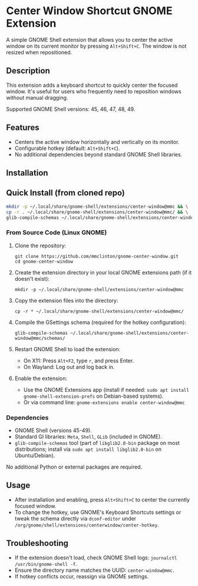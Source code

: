 # Center Window Shortcut GNOME Extension

A simple GNOME Shell extension that allows you to center the active window on its current monitor by pressing `Alt+Shift+C`. The window is not resized when repositioned. 

## Description

This extension adds a keyboard shortcut to quickly center the focused window. It's useful for users who frequently need to reposition windows without manual dragging.

Supported GNOME Shell versions: 45, 46, 47, 48, 49.

## Features

- Centers the active window horizontally and vertically on its monitor.
- Configurable hotkey (default: `Alt+Shift+C`).
- No additional dependencies beyond standard GNOME Shell libraries.

## Installation

## Quick Install (from cloned repo)

```bash
mkdir -p ~/.local/share/gnome-shell/extensions/center-window@mmc && \
cp -r . ~/.local/share/gnome-shell/extensions/center-window@mmc/ && \
glib-compile-schemas ~/.local/share/gnome-shell/extensions/center-window@mmc/schemas/
```

### From Source Code (Linux GNOME)

1. Clone the repository:
   ```
   git clone https://github.com/mmclinton/gnome-center-window.git
   cd gnome-center-window
   ```

2. Create the extension directory in your local GNOME extensions path (if it doesn't exist):
   ```
   mkdir -p ~/.local/share/gnome-shell/extensions/center-window@mmc
   ```

3. Copy the extension files into the directory:
   ```
   cp -r * ~/.local/share/gnome-shell/extensions/center-window@mmc/
   ```

4. Compile the GSettings schema (required for the hotkey configuration):
   ```
   glib-compile-schemas ~/.local/share/gnome-shell/extensions/center-window@mmc/schemas/
   ```

5. Restart GNOME Shell to load the extension:
   - On X11: Press `Alt+F2`, type `r`, and press Enter.
   - On Wayland: Log out and log back in.

6. Enable the extension:
   - Use the GNOME Extensions app (install if needed: `sudo apt install gnome-shell-extension-prefs` on Debian-based systems).
   - Or via command line: `gnome-extensions enable center-window@mmc`

### Dependencies

- GNOME Shell (versions 45-49).
- Standard GI libraries: `Meta`, `Shell`, `GLib` (included in GNOME).
- `glib-compile-schemas` tool (part of `libglib2.0-bin` package on most distributions; install via `sudo apt install libglib2.0-bin` on Ubuntu/Debian).

No additional Python or external packages are required.

## Usage

- After installation and enabling, press `Alt+Shift+C` to center the currently focused window.
- To change the hotkey, use GNOME's Keyboard Shortcuts settings or tweak the schema directly via `dconf-editor` under `/org/gnome/shell/extensions/centerwindow/center-hotkey`.

## Troubleshooting

- If the extension doesn't load, check GNOME Shell logs: `journalctl /usr/bin/gnome-shell -f`.
- Ensure the directory name matches the UUID: `center-window@mmc`.
- If hotkey conflicts occur, reassign via GNOME settings.


